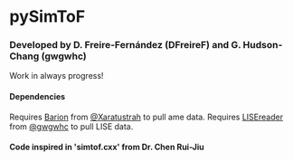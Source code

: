 # pySimToF
### Developed by D. Freire-Fernández (DFreireF) and G. Hudson-Chang (gwgwhc) 
Work in always progress!

#### Dependencies
Requires [Barion](https://github.com/xaratustrah/barion) from [@Xaratustrah](https://github.com/xaratustrah) to pull ame data.
Requires [LISEreader](https://github.com/gwgwhc/lisereader) from [@gwgwhc](https://github.com/gwgwhc) to pull LISE data.

#### Code inspired in 'simtof.cxx' from Dr. Chen Rui-Jiu
